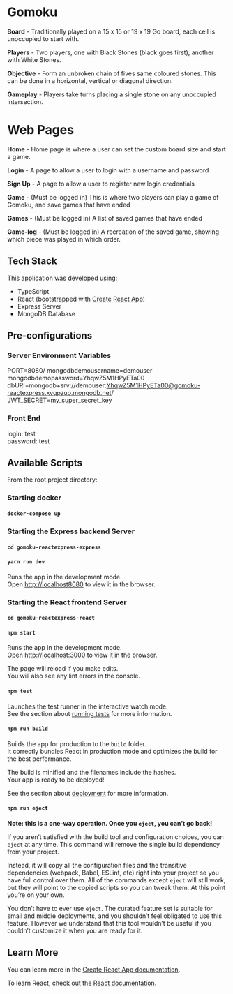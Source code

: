 # Gomoku 
**Board** - Traditionally played on a 15 x 15 or 19 x 19 Go board, each cell is unoccupied to start with. 

**Players** - Two players, one with Black Stones (black goes first), another with White Stones.

**Objective** - Form an unbroken chain of fives same coloured stones. This can be done in a horizontal, vertical or diagonal direction. 

**Gameplay** - Players take turns placing a single stone on any unoccupied intersection. 


# Web Pages

**Home** - Home page is where a user can set the custom board size and start a game. 

**Login** - A page to allow a user to login with a username and password

**Sign Up** - A page to allow a user to register new login credentials

**Game** - (Must be logged in) This is where two players can play a game of Gomoku, and save games that have ended

**Games** - (Must be logged in) A list of saved games that have ended

**Game-log** - (Must be logged in) A recreation of the saved game, showing which piece was played in which order.

## Tech Stack

This application was developed using:
- TypeScript
- React (bootstrapped with [Create React App](https://github.com/facebook/create-react-app))
- Express Server
- MongoDB Database

## Pre-configurations

### Server Environment Variables
PORT=8080/
mongodbdemousername=demouser\
mongodbdemopassword=YhqwZ5M1HPyETa00\
dbURI=mongodb+srv://demouser:YhqwZ5M1HPyETa00@gomoku-reactexpress.xvqpzuo.mongodb.net/\
JWT_SECRET=my_super_secret_key

### Front End
login: test\
password: test

## Available Scripts

From the root project directory:

### Starting docker

#### `docker-compose up`

### Starting the Express backend Server

#### `cd gomoku-reactexpress-express`
#### `yarn run dev`

Runs the app in the development mode.\
Open [http://localhost8080](http://localhost8080) to view it in the browser.

### Starting the React frontend Server

#### `cd gomoku-reactexpress-react`
#### `npm start`

Runs the app in the development mode.\
Open [http://localhost:3000](http://localhost:3000) to view it in the browser.

The page will reload if you make edits.\
You will also see any lint errors in the console.

#### `npm test`

Launches the test runner in the interactive watch mode.\
See the section about [running tests](https://facebook.github.io/create-react-app/docs/running-tests) for more information.

#### `npm run build`

Builds the app for production to the `build` folder.\
It correctly bundles React in production mode and optimizes the build for the best performance.

The build is minified and the filenames include the hashes.\
Your app is ready to be deployed!

See the section about [deployment](https://facebook.github.io/create-react-app/docs/deployment) for more information.

#### `npm run eject`

**Note: this is a one-way operation. Once you `eject`, you can’t go back!**

If you aren’t satisfied with the build tool and configuration choices, you can `eject` at any time. This command will remove the single build dependency from your project.

Instead, it will copy all the configuration files and the transitive dependencies (webpack, Babel, ESLint, etc) right into your project so you have full control over them. All of the commands except `eject` will still work, but they will point to the copied scripts so you can tweak them. At this point you’re on your own.

You don’t have to ever use `eject`. The curated feature set is suitable for small and middle deployments, and you shouldn’t feel obligated to use this feature. However we understand that this tool wouldn’t be useful if you couldn’t customize it when you are ready for it.

## Learn More

You can learn more in the [Create React App documentation](https://facebook.github.io/create-react-app/docs/getting-started).

To learn React, check out the [React documentation](https://reactjs.org/).
